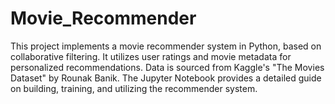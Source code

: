 # Movie_Recommender
This project implements a movie recommender system in Python, based on collaborative filtering. It utilizes user ratings and movie metadata for personalized recommendations. Data is sourced from Kaggle's "The Movies Dataset" by Rounak Banik. The Jupyter Notebook provides a detailed guide on building, training, and utilizing the recommender system.
